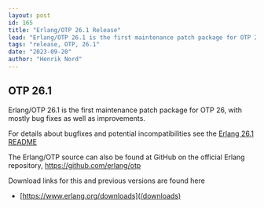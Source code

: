 ```yaml
---
layout: post
id: 165
title: "Erlang/OTP 26.1 Release"
lead: "Erlang/OTP 26.1 is the first maintenance patch package for OTP 26, with mostly bug fixes."
tags: "release, OTP, 26.1"
date: "2023-09-20"
author: "Henrik Nord"
---
```

## OTP 26.1

Erlang/OTP 26.1 is the first maintenance patch package for OTP 26, with mostly bug fixes as well as improvements.

For details about bugfixes and potential incompatibilities see
the [Erlang 26.1 README](https://erlang.org/download/otp_src_26.1.readme) 

The Erlang/OTP source can also be found at GitHub on the official Erlang repository,
https://github.com/erlang/otp



Download links for this and previous versions are found here

- [https://www.erlang.org/downloads](/downloads)
